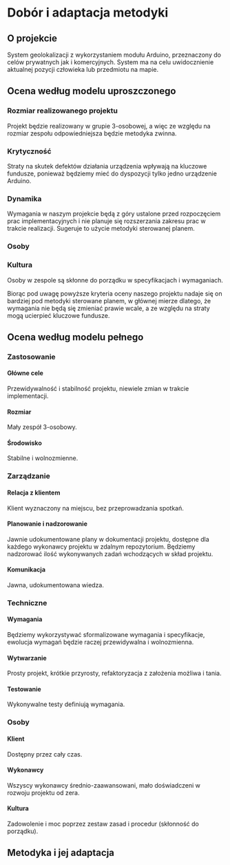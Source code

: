 # Dobór i adaptacja metodyki

## O projekcie

System geolokalizacji z wykorzystaniem modułu Arduino, przeznaczony do celów prywatnych jak i komercyjnych. System ma na celu uwidocznienie aktualnej pozycji człowieka lub przedmiotu na mapie.

## Ocena według modelu uproszczonego

### Rozmiar realizowanego projektu

Projekt będzie realizowany w grupie 3-osobowej, a więc ze względu na rozmiar zespołu odpowiedniejsza będzie metodyka zwinna.

### Krytyczność

Straty na skutek defektów działania urządzenia wpływają na kluczowe fundusze, ponieważ będziemy mieć do dyspozycji tylko jedno urządzenie Arduino.

### Dynamika

Wymagania w naszym projekcie będą z góry ustalone przed rozpoczęciem prac implementacyjnych i nie planuje się rozszerzania zakresu prac w trakcie realizacji. Sugeruje to użycie metodyki sterowanej planem.

### Osoby 


### Kultura

Osoby w zespole są skłonne do porządku w specyfikacjach i wymaganiach.



Biorąc pod uwagę powyższe kryteria oceny naszego projektu nadaje się on bardziej pod metodyki sterowane planem, w głównej mierze dlatego, że wymagania nie będą się zmieniać prawie wcale, a ze względu na straty mogą ucierpieć kluczowe fundusze. 

## Ocena według modelu pełnego

### Zastosowanie

#### Główne cele
Przewidywalność i stabilność projektu, niewiele zmian w trakcie implementacji.


#### Rozmiar
Mały zespół 3-osobowy.

####  Środowisko
Stabilne i wolnozmienne.

### Zarządzanie

#### Relacja z klientem
Klient wyznaczony na miejscu, bez przeprowadzania spotkań.

#### Planowanie i nadzorowanie
Jawnie udokumentowane plany w dokumentacji projektu, dostępne dla każdego wykonawcy projektu w zdalnym repozytorium. Będziemy nadzorować ilość wykonywanych zadań wchodzących w skład projektu.

#### Komunikacja
Jawna, udokumentowana wiedza.

### Techniczne

#### Wymagania
Będziemy wykorzystywać sformalizowane wymagania i specyfikacje, ewolucja wymagań będzie raczej przewidywalna i wolnozmienna.

#### Wytwarzanie
Prosty projekt, krótkie przyrosty, refaktoryzacja z założenia możliwa i tania.

#### Testowanie
Wykonywalne testy definiują wymagania.

### Osoby

#### Klient
Dostępny przez cały czas.
#### Wykonawcy 
Wszyscy wykonawcy średnio-zaawansowani, mało doświadczeni w rozwoju projektu od zera.

#### Kultura
Zadowolenie i moc poprzez zestaw zasad i procedur (skłonność do porządku).

## Metodyka i jej adaptacja
<!--stackedit_data:
eyJoaXN0b3J5IjpbLTE1Mzk1NTI0NjgsLTE1MjUxMzQ2MzcsMj
ExMTkxNjY3MiwtMTQ2NDUyNDY2NSwtMTU5NDAzNDgwMCwyMjUz
OTI1NjYsMTc0MzA0NjYxNiwtMzE3ODY2ODEsLTExNjc3NzY0LC
0xOTM2Nzg5MjY2LDk5OTQ1MTQsLTg2NDM4Mzc4Ml19
-->